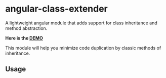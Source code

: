 angular-class-extender
======================

A lightweight angular module that adds support for class inheritance and method abstraction.

**Here is the <a href="http://roypeled.github.io/angular-class-extender/" target="_blank">DEMO</a>**

This module will help you minimize code duplication by classic methods of inheritance.

## Usage

